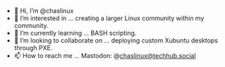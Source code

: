 - 👋 Hi, I’m @chaslinux
- 👀 I’m interested in ... creating a larger Linux community within my community.
- 🌱 I’m currently learning ... BASH scripting.
- 💞️ I’m looking to collaborate on ... deploying custom Xubuntu desktops through PXE.
- 📫 How to reach me ... Mastodon: @chaslinux@techhub.social

<!---
chaslinux/chaslinux is a ✨ special ✨ repository because its `README.md` (this file) appears on your GitHub profile.
You can click the Preview link to take a look at your changes.
--->
